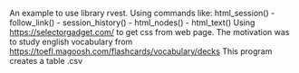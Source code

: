 An example to use library rvest.
Using commands like: html_session() -  follow_link() - session_history() - html_nodes() - html_text() 
Using https://selectorgadget.com/ to get css from web page.
The motivation was to study english vocabulary from https://toefl.magoosh.com/flashcards/vocabulary/decks
This program creates a table .csv 
